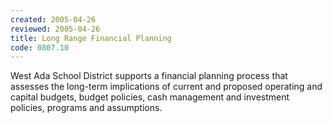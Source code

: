 ```yaml
---
created: 2005-04-26
reviewed: 2005-04-26
title: Long Range Financial Planning
code: 0807.10
---
```


West Ada School District supports a financial planning process that assesses the long-term implications of current
and proposed operating and capital budgets, budget policies, cash management and investment policies, programs
and assumptions.
